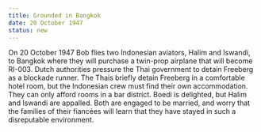 ```yaml
---
title: Grounded in Bangkok
date: 20 October 1947 
status: new
---
```


On 20 October 1947 Bob flies two Indonesian aviators, Halim and Iswandi,
to Bangkok where they will purchase a twin-prop airplane that will
become RI-003. Dutch authorities pressure the Thai government to detain
Freeberg as a blockade runner. The Thais briefly detain Freeberg in a
comfortable hotel room, but the Indonesian crew must find their own
accommodation. They can only afford rooms in a bar district. Boedi is
delighted, but Halim and Iswandi are appalled. Both are engaged to be
married, and worry that the families of their fiancées will learn that
they have stayed in such a disreputable environment.
